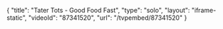 {
    "title": "Tater Tots - Good Food Fast",
    "type": "solo",
    "layout": "iframe-static",
    "videoId": "87341520",
    "url": "\/tvpembed\/87341520"
}